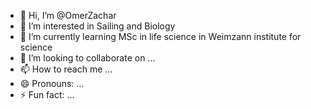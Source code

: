 - 👋 Hi, I’m @OmerZachar
- 👀 I’m interested in Sailing and Biology
- 🌱 I’m currently learning MSc in life science in Weimzann institute for science
- 💞️ I’m looking to collaborate on ...
- 📫 How to reach me ...
- 😄 Pronouns: ...
- ⚡ Fun fact: ...

<!---
OmerZachar/OmerZachar is a ✨ special ✨ repository because its `README.md` (this file) appears on your GitHub profile.
You can click the Preview link to take a look at your changes.
--->
